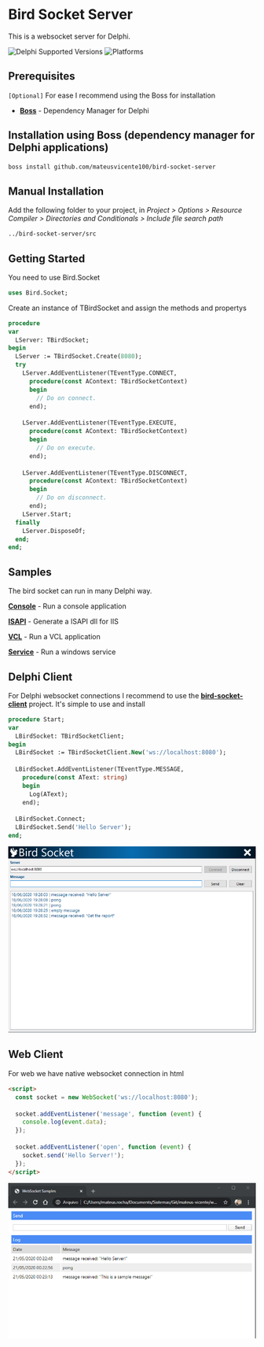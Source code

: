 # Bird Socket Server

This is a websocket server for Delphi.

![Delphi Supported Versions](https://img.shields.io/badge/Delphi%20Supported%20Versions-10.1%20and%20ever-blue.svg)
![Platforms](https://img.shields.io/badge/Supported%20platforms-Win32%20and%20Win64-red.svg)

## Prerequisites

`[Optional]` For ease I recommend using the Boss for installation

* [**Boss**](https://github.com/HashLoad/boss) - Dependency Manager for Delphi

## Installation using Boss (dependency manager for Delphi applications)

```html
boss install github.com/mateusvicente100/bird-socket-server
```

## Manual Installation

Add the following folder to your project, in *Project > Options > Resource Compiler > Directories and Conditionals > Include file search path*

```html
../bird-socket-server/src
```

## Getting Started

You need to use Bird.Socket

```pascal
uses Bird.Socket;
```

Create an instance of TBirdSocket and assign the methods and propertys

```pascal
procedure
var
  LServer: TBirdSocket;
begin
  LServer := TBirdSocket.Create(8080);
  try
    LServer.AddEventListener(TEventType.CONNECT,
      procedure(const AContext: TBirdSocketContext)
      begin
        // Do on connect.
      end);

    LServer.AddEventListener(TEventType.EXECUTE,
      procedure(const AContext: TBirdSocketContext)
      begin
        // Do on execute.
      end);

    LServer.AddEventListener(TEventType.DISCONNECT,
      procedure(const AContext: TBirdSocketContext)
      begin
        // Do on disconnect.
      end);
    LServer.Start;
  finally
    LServer.DisposeOf;
  end;
end;
```

## Samples

The bird socket can run in many Delphi way.

[**Console**](https://github.com/mateusvicente100/bird-socket-server/tree/master/samples/server/console) - Run a console application

[**ISAPI**](https://github.com/mateusvicente100/bird-socket-server/tree/master/samples/server/isapi) - Generate a ISAPI dll for IIS

[**VCL**](https://github.com/mateusvicente100/bird-socket-server/tree/master/samples/server/vcl) - Run a VCL application

[**Service**](https://github.com/mateusvicente100/bird-socket-server/tree/master/samples/server/service) - Run a windows service

## Delphi Client

For Delphi websocket connections I recommend to use the [**bird-socket-client**](https://github.com/mateusvicente100/bird-socket-client) project. It's simple to use and install

```pascal
procedure Start;
var
  LBirdSocket: TBirdSocketClient;
begin
  LBirdSocket := TBirdSocketClient.New('ws://localhost:8080');

  LBirdSocket.AddEventListener(TEventType.MESSAGE,
    procedure(const AText: string)
    begin
      Log(AText);
    end);

  LBirdSocket.Connect;
  LBirdSocket.Send('Hello Server');
end;
```

<p align="center">
  <img src="samples/images/bird-socket-client-sample.png">  
</p>  

## Web Client

For web we have native websocket connection in html

```html
<script>
  const socket = new WebSocket('ws://localhost:8080');

  socket.addEventListener('message', function (event) {
    console.log(event.data);
  });

  socket.addEventListener('open', function (event) {
    socket.send('Hello Server!');
  });
</script>  
```

<p align="center">
  <img src="samples/images/sample-client-web.png">
</p>

